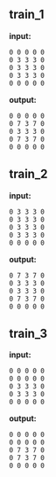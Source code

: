 
## train_1

**input:**
```
0 0 0 0 0
0 3 3 3 0
0 3 3 3 0
0 3 3 3 0
0 0 0 0 0
```


**output:**
```
0 0 0 0 0
0 7 3 7 0
0 3 3 3 0
0 7 3 7 0
0 0 0 0 0
```


## train_2

**input:**
```
0 3 3 3 0
0 3 3 3 0
0 3 3 3 0
0 3 3 3 0
0 0 0 0 0
```


**output:**
```
0 7 3 7 0
0 3 3 3 0
0 3 3 3 0
0 7 3 7 0
0 0 0 0 0
```


## train_3

**input:**
```
0 0 0 0 0
0 0 0 0 0
0 3 3 3 0
0 3 3 3 0
0 0 0 0 0
```


**output:**
```
0 0 0 0 0
0 0 0 0 0
0 7 3 7 0
0 7 3 7 0
0 0 0 0 0
```

